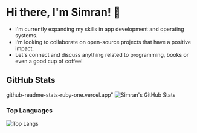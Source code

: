 # Hi there, I'm Simran! 👋

- I'm currently expanding my skills in app development and operating systems. 
- I’m looking to collaborate on open-source projects that have a positive impact.
- Let's connect and discuss anything related to programming, books or even a good cup of coffee!

## GitHub Stats
github-readme-stats-ruby-one.vercel.app"
![Simran's GitHub Stats](https://github-readme-stats-ruby-one.vercel.app/api?username=Simran2404&show_icons=true&count_private=true&theme=radical)

### Top Languages
 ![Top Langs](https://github-readme-stats.vercel.app/api/top-langs/?username=kritika-pattalam&layout=compact)


